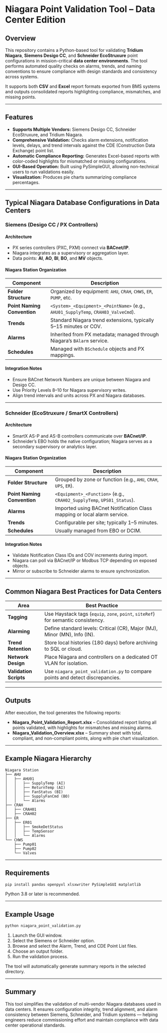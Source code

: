 # Niagara Point Validation Tool – Data Center Edition

## Overview
This repository contains a Python-based tool for validating **Tridium Niagara**, **Siemens Desigo CC**, and **Schneider EcoStruxure** point configurations in mission-critical **data center environments**. The tool performs automated quality checks on alarms, trends, and naming conventions to ensure compliance with design standards and consistency across systems.

It supports both **CSV** and **Excel** report formats exported from BMS systems and outputs consolidated reports highlighting compliance, mismatches, and missing points.

---

## Features

- **Supports Multiple Vendors:** Siemens Desigo CC, Schneider EcoStruxure, and Tridium Niagara.
- **Comprehensive Validation:** Checks alarm extensions, notification levels, delays, and trend intervals against the CDE (Construction Data Exchange) point list.
- **Automatic Compliance Reporting:** Generates Excel-based reports with color-coded highlights for mismatched or missing configurations.
- **GUI-Based Operation:** Built using PySimpleGUI, allowing non-technical users to run validations easily.
- **Visualization:** Produces pie charts summarizing compliance percentages.

---

## Typical Niagara Database Configurations in Data Centers

### Siemens (Desigo CC / PX Controllers)

#### Architecture
- PX series controllers (PXC, PXM) connect via **BACnet/IP**.
- Niagara integrates as a supervisory or aggregation layer.
- Data points: **AI**, **AO**, **BI**, **BO**, and **MV** objects.

#### Niagara Station Organization
| Component | Description |
|------------|-------------|
| **Folder Structure** | Organized by equipment: `AHU`, `CRAH`, `CHWS`, `ER`, `PUMP`, etc. |
| **Point Naming Convention** | `<System>_<Equipment>_<PointName>` (e.g., `AHU01_SupplyTemp`, `CRAH03_ValveCmd`). |
| **Trends** | Standard Niagara trend extensions, typically 5–15 minutes or COV. |
| **Alarms** | Inherited from PX metadata; managed through Niagara’s `BAlarm` service. |
| **Schedules** | Managed with `BSchedule` objects and PX mappings. |

#### Integration Notes
- Ensure BACnet Network Numbers are unique between Niagara and Desigo CC.
- Use Priority Levels 8–10 for Niagara supervisory writes.
- Align trend intervals and units across PX and Niagara databases.

---

### Schneider (EcoStruxure / SmartX Controllers)

#### Architecture
- SmartX AS-P and AS-B controllers communicate over **BACnet/IP**.
- Schneider’s EBO holds the native configuration; Niagara serves as a secondary supervisory or analytics layer.

#### Niagara Station Organization
| Component | Description |
|------------|-------------|
| **Folder Structure** | Grouped by zone or function (e.g., `AHU`, `CRAH`, `UPS`, `ER`). |
| **Point Naming Convention** | `<Equipment>_<Function>` (e.g., `CRAH02_SupplyTemp`, `UPS01_Status`). |
| **Alarms** | Imported using BACnet Notification Class mapping or local alarm service. |
| **Trends** | Configurable per site; typically 1–5 minutes. |
| **Schedules** | Usually managed from EBO or DCIM. |

#### Integration Notes
- Validate Notification Class IDs and COV increments during import.
- Niagara can poll via BACnet/IP or Modbus TCP depending on exposed objects.
- Mirror or subscribe to Schneider alarms to ensure synchronization.

---

## Common Niagara Best Practices for Data Centers

| Area | Best Practice |
|------|----------------|
| **Tagging** | Use Haystack tags (`equip`, `zone`, `point`, `siteRef`) for semantic consistency. |
| **Alarming** | Define standard levels: Critical (CR), Major (MJ), Minor (MN), Info (IN). |
| **Trend Retention** | Store local histories (180 days) before archiving to SQL or cloud. |
| **Network Design** | Place Niagara and controllers on a dedicated OT VLAN for isolation. |
| **Validation Scripts** | Use `niagara_point_validation.py` to compare points and detect discrepancies. |

---

## Outputs

After execution, the tool generates the following reports:

- **Niagara_Point_Validation_Report.xlsx** – Consolidated report listing all points validated, with highlights for mismatches and missing alarms.
- **Niagara_Validation_Overview.xlsx** – Summary sheet with total, compliant, and non-compliant points, along with pie chart visualization.

---

## Example Niagara Hierarchy
```
Niagara Station
├── AHU
│   ├── AHU01
│   │   ├── SupplyTemp (AI)
│   │   ├── ReturnTemp (AI)
│   │   ├── FanStatus (BI)
│   │   ├── SupplyFanCmd (BO)
│   │   └── Alarms
├── CRAH
│   ├── CRAH01
│   ├── CRAH02
├── ER
│   ├── ER01
│   │   ├── SmokeDetStatus
│   │   ├── TempSensor
│   │   └── Alarms
└── CHWS
    ├── Pump01
    ├── Pump02
    └── Valves
```

---

## Requirements

```bash
pip install pandas openpyxl xlsxwriter PySimpleGUI matplotlib
```

Python 3.8 or later is recommended.

---

## Example Usage

```bash
python niagara_point_validation.py
```

1. Launch the GUI window.
2. Select the Siemens or Schneider option.
3. Browse and select the Alarm, Trend, and CDE Point List files.
4. Choose an output folder.
5. Run the validation process.

The tool will automatically generate summary reports in the selected directory.

---

## Summary
This tool simplifies the validation of multi-vendor Niagara databases used in data centers. It ensures configuration integrity, trend alignment, and alarm consistency between Siemens, Schneider, and Tridium systems — helping engineers reduce commissioning effort and maintain compliance with data center operational standards.
